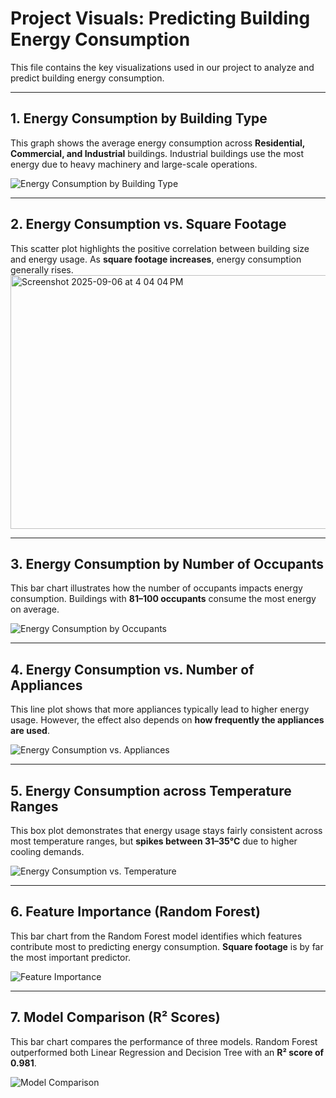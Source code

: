 # Project Visuals: Predicting Building Energy Consumption

This file contains the key visualizations used in our project to analyze and predict building energy consumption.

---

## 1. Energy Consumption by Building Type
This graph shows the average energy consumption across **Residential, Commercial, and Industrial** buildings. Industrial buildings use the most energy due to heavy machinery and large-scale operations.

![Energy Consumption by Building Type](visuals/energy_by_building_type.png)

---

## 2. Energy Consumption vs. Square Footage
This scatter plot highlights the positive correlation between building size and energy usage. As **square footage increases**, energy consumption generally rises.
<img width="653" height="406" alt="Screenshot 2025-09-06 at 4 04 04 PM" src="https://github.com/user-attachments/assets/86de2ecd-ce11-4fb2-82dc-8a8f5ce567b3" />




---

## 3. Energy Consumption by Number of Occupants
This bar chart illustrates how the number of occupants impacts energy consumption. Buildings with **81–100 occupants** consume the most energy on average.

![Energy Consumption by Occupants](visuals/energy_by_occupants.png)

---

## 4. Energy Consumption vs. Number of Appliances
This line plot shows that more appliances typically lead to higher energy usage. However, the effect also depends on **how frequently the appliances are used**.

![Energy Consumption vs. Appliances](visuals/energy_vs_appliances.png)

---

## 5. Energy Consumption across Temperature Ranges
This box plot demonstrates that energy usage stays fairly consistent across most temperature ranges, but **spikes between 31–35°C** due to higher cooling demands.

![Energy Consumption vs. Temperature](visuals/energy_vs_temperature.png)

---

## 6. Feature Importance (Random Forest)
This bar chart from the Random Forest model identifies which features contribute most to predicting energy consumption. **Square footage** is by far the most important predictor.

![Feature Importance](visuals/feature_importance.png)

---

## 7. Model Comparison (R² Scores)
This bar chart compares the performance of three models. Random Forest outperformed both Linear Regression and Decision Tree with an **R² score of 0.981**.

![Model Comparison](visuals/model_comparison.png)
